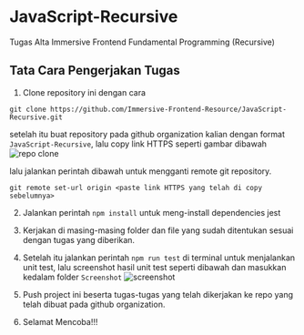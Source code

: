 # JavaScript-Recursive

Tugas Alta Immersive Frontend Fundamental Programming (Recursive)

## Tata Cara Pengerjakan Tugas

1. Clone repository ini dengan cara

```
git clone https://github.com/Immersive-Frontend-Resource/JavaScript-Recursive.git
```

setelah itu buat repository pada github organization kalian dengan format `JavaScript-Recursive`, lalu copy link HTTPS seperti gambar dibawah
![repo clone](https://res.cloudinary.com/hypeotesa/image/upload/v1645518258/screenshot_hn6mmu.png)

lalu jalankan perintah dibawah untuk mengganti remote git repository.

```
git remote set-url origin <paste link HTTPS yang telah di copy sebelumnya>
```

2. Jalankan perintah `npm install` untuk meng-install dependencies jest
3. Kerjakan di masing-masing folder dan file yang sudah ditentukan sesuai dengan tugas yang diberikan.
4. Setelah itu jalankan perintah `npm run test` di terminal untuk menjalankan unit test, lalu screenshot hasil unit test seperti dibawah dan masukkan kedalam folder `Screenshot`
   ![screenshot](https://res.cloudinary.com/hypeotesa/image/upload/v1645628766/Result_dun5wl.png)

5. Push project ini beserta tugas-tugas yang telah dikerjakan ke repo yang telah dibuat pada github organization.
6. Selamat Mencoba!!!
